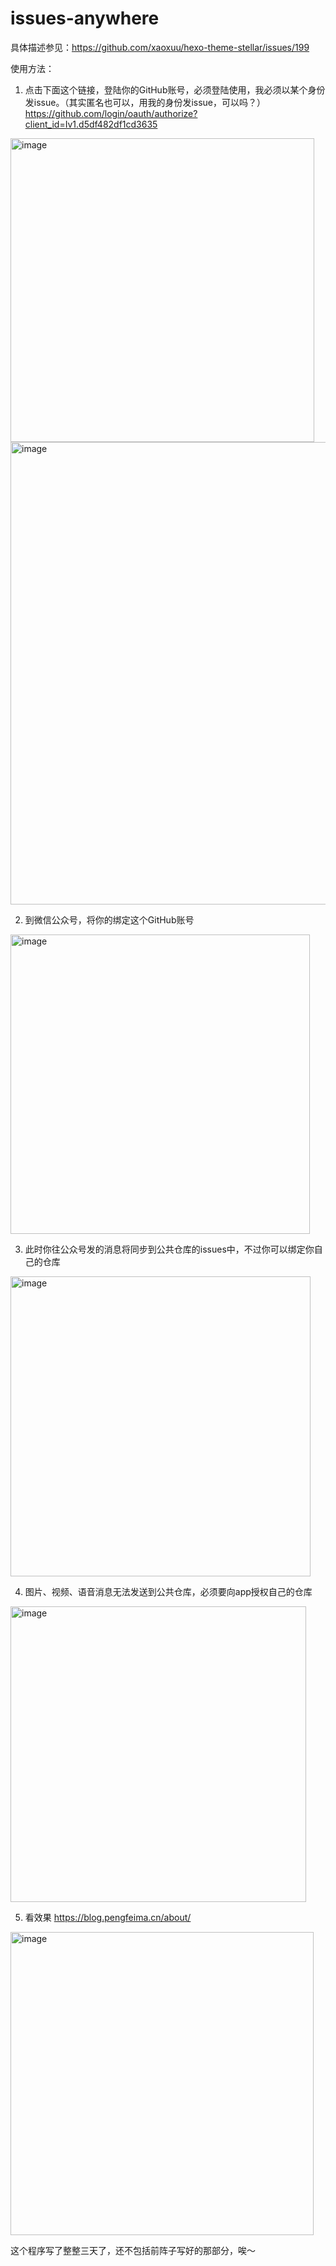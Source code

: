 # issues-anywhere
具体描述参见：https://github.com/xaoxuu/hexo-theme-stellar/issues/199

使用方法：

1. 点击下面这个链接，登陆你的GitHub账号，必须登陆使用，我必须以某个身份发issue。（其实匿名也可以，用我的身份发issue，可以吗？）
https://github.com/login/oauth/authorize?client_id=Iv1.d5df482df1cd3635
<img width="486" alt="image" src="https://user-images.githubusercontent.com/115222128/208010029-ea0565a4-0195-4b6e-95b0-a0b51018ec13.png">
<img width="740" alt="image" src="https://user-images.githubusercontent.com/115222128/208005737-020b8057-addb-4baf-a223-a30ee6f14a0a.png">

2. 到微信公众号，将你的绑定这个GitHub账号
<img width="479" alt="image" src="https://user-images.githubusercontent.com/115222128/208007132-a8454dd1-b939-4458-961b-854c9c586aa5.png">

3. 此时你往公众号发的消息将同步到公共仓库的issues中，不过你可以绑定你自己的仓库
<img width="480" alt="image" src="https://user-images.githubusercontent.com/115222128/208008916-0cf34ce5-895d-4a71-b935-690d90fa7bd6.png">

4. 图片、视频、语音消息无法发送到公共仓库，必须要向app授权自己的仓库
<img width="473" alt="image" src="https://user-images.githubusercontent.com/115222128/208009741-8c460fa2-cd69-4a54-b7b6-6296d16dc2ea.png">

5. 看效果
https://blog.pengfeima.cn/about/
<img width="485" alt="image" src="https://user-images.githubusercontent.com/115222128/208011075-e764fc2b-5d23-49ef-b59a-0da0edc1369c.png">



这个程序写了整整三天了，还不包括前阵子写好的那部分，唉～

